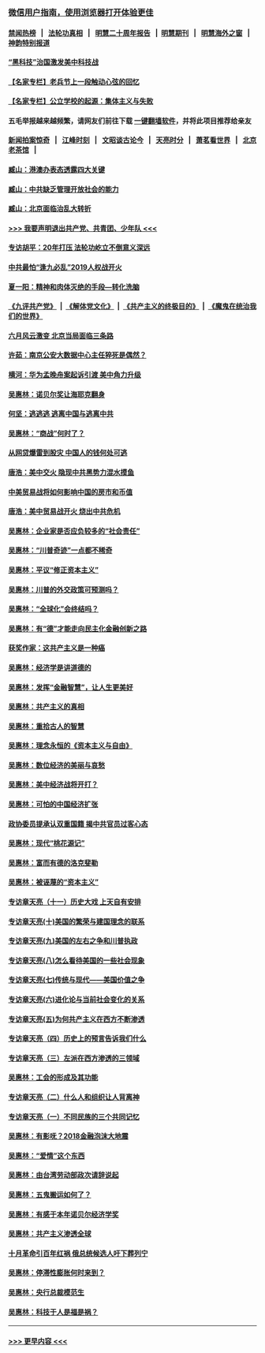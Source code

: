 ### [微信用户指南，使用浏览器打开体验更佳](https://github.com/gfw-breaker/banned-news1/blob/master/indexes/wechat-guide.md?t=0)
#### [禁闻热榜](热点新闻.md?t=0)  &nbsp;&nbsp;|&nbsp;&nbsp; [法轮功真相](https://github.com/gfw-breaker/truth/blob/master/README.md?t=0) &nbsp;&nbsp;|&nbsp;&nbsp; [明慧二十周年报告](https://github.com/gfw-breaker/mh-reports/blob/master/README.md?t=0) &nbsp;&nbsp;|&nbsp;&nbsp;[明慧期刊](https://github.com/gfw-breaker/mh-qikan) &nbsp;&nbsp;|&nbsp;&nbsp; [明慧海外之窗](https://github.com/gfw-breaker/mh-news/blob/master/README.md?t=0) &nbsp;&nbsp;|&nbsp;&nbsp; [神韵特别报道](https://github.com/gfw-breaker/mh-news/blob/master/shenyun.md?t=0)
#### [“黑科技”治国激发美中科技战](../pages/nsc423/n11638056.md?t=02032044) 
#### [【名家专栏】老兵节上一段触动心弦的回忆](../pages/nsc423/n11646016.md?t=02032044) 
#### [【名家专栏】公立学校的起源：集体主义与失败](../pages/nsc423/n11601833.md?t=02032044) 
#### 五毛举报越来越频繁，请网友们前往下载 [一键翻墙软件](https://github.com/gfw-breaker/ssr-accounts)，并将此项目推荐给亲友
#### [新闻拍案惊奇](https://github.com/gfw-breaker/banned-news1/blob/master/pages/link4.md) &nbsp;&nbsp;|&nbsp;&nbsp; [江峰时刻](https://github.com/gfw-breaker/banned-news1/blob/master/pages/link4.md) &nbsp;&nbsp;|&nbsp;&nbsp; [文昭谈古论今](https://github.com/gfw-breaker/banned-news1/blob/master/pages/link4.md) &nbsp;&nbsp;|&nbsp;&nbsp; [天亮时分](https://github.com/gfw-breaker/banned-news1/blob/master/pages/link4.md) &nbsp;&nbsp;|&nbsp;&nbsp; [萧茗看世界](https://github.com/gfw-breaker/banned-news1/blob/master/pages/link4.md) &nbsp;&nbsp;|&nbsp;&nbsp; [北京老茶馆](https://github.com/gfw-breaker/banned-news1/blob/master/pages/link4.md) &nbsp;&nbsp;|&nbsp;&nbsp; 
#### [臧山：港澳办表态透露四大关键](../pages/nsc423/n11421628.md?t=02032044) 
#### [臧山：中共缺乏管理开放社会的能力](../pages/nsc423/n11407457.md?t=02032044) 
#### [臧山：北京面临治乱大转折](../pages/nsc423/n11406895.md?t=02032044) 
#### [>>> 我要声明退出共产党、共青团、少年队 <<<](https://github.com/begood0513/goodnews/blob/master/quit/letter.md) 
#### [专访胡平：20年打压 法轮功屹立不倒意义深远](../pages/nsc423/n11398800.md?t=02032044) 
#### [中共最怕“逢九必乱”2019人权战开火](../pages/nsc423/n11385248.md?t=02032044) 
#### [夏一阳：精神和肉体灭绝的手段—转化洗脑](../pages/nsc423/n11368250.md?t=02032044) 
#### [《九评共产党》](https://github.com/begood0513/9ping.md/blob/master/README.md) &nbsp;|&nbsp; [《解体党文化》](../../../../jtdwh.md/blob/master/README.md)  &nbsp;|&nbsp; [《共产主义的终极目的》](../../../../gczydzjmd.md/blob/master/README.md) &nbsp;|&nbsp; [《魔鬼在统治我们的世界》](../../../../mgztzwmdsj.md/blob/master/README.md) 
#### [六月风云激变 北京当局面临三条路](../pages/nsc423/n11313668.md?t=02032044) 
#### [许茹：南京公安大数据中心主任猝死是偶然？](../pages/nsc423/n11064744.md?t=02032044) 
#### [横河：华为孟晚舟案起诉引渡 美中角力升级](../pages/nsc423/n11027230.md?t=02032044) 
#### [吴惠林：诺贝尔奖让海耶克翻身](../pages/nsc423/n10890049.md?t=02032044) 
#### [何坚：逃逃逃 逃离中国与逃离中共](../pages/nsc423/n10592891.md?t=02032044) 
#### [吴惠林：“商战”何时了？](../pages/nsc423/n10573558.md?t=02032044) 
#### [从网贷爆雷到股灾 中国人的钱何处可逃](../pages/nsc423/n10572800.md?t=02032044) 
#### [唐浩：美中交火 隐现中共黑势力混水摸鱼](../pages/nsc423/n10544040.md?t=02032044) 
#### [中美贸易战将如何影响中国的房市和币值](../pages/nsc423/n10543697.md?t=02032044) 
#### [唐浩：美中贸易战开火 烧出中共危机](../pages/nsc423/n10540126.md?t=02032044) 
#### [吴惠林：企业家是否应负较多的“社会责任”](../pages/nsc423/n10535022.md?t=02032044) 
#### [吴惠林：“川普奇迹”一点都不稀奇](../pages/nsc423/n10512808.md?t=02032044) 
#### [吴惠林：平议“修正资本主义”](../pages/nsc423/n10495724.md?t=02032044) 
#### [吴惠林：川普的外交政策可预测吗？](../pages/nsc423/n10462387.md?t=02032044) 
#### [吴惠林：“全球化”会终结吗？](../pages/nsc423/n10452838.md?t=02032044) 
#### [吴惠林：有“德”才能走向民主化金融创新之路](../pages/nsc423/n10432292.md?t=02032044) 
#### [获奖作家：这共产主义是一种癌](../pages/nsc423/n10431541.md?t=02032044) 
#### [吴惠林：经济学是讲道德的](../pages/nsc423/n10398014.md?t=02032044) 
#### [吴惠林：发挥“金融智慧”，让人生更美好](../pages/nsc423/n10375019.md?t=02032044) 
#### [吴惠林：共产主义的真相](../pages/nsc423/n10351394.md?t=02032044) 
#### [吴惠林：重拾古人的智慧](../pages/nsc423/n10337691.md?t=02032044) 
#### [吴惠林：理念永恒的《资本主义与自由》](../pages/nsc423/n10316274.md?t=02032044) 
#### [吴惠林：数位经济的美丽与哀愁](../pages/nsc423/n10292946.md?t=02032044) 
#### [吴惠林：美中经济战将开打？](../pages/nsc423/n10258825.md?t=02032044) 
#### [吴惠林：可怕的中国经济扩张](../pages/nsc423/n10219147.md?t=02032044) 
#### [政协委员提承认双重国籍 揭中共官员过客心态](../pages/nsc423/n10208809.md?t=02032044) 
#### [吴惠林：现代“桃花源记”](../pages/nsc423/n10185234.md?t=02032044) 
#### [吴惠林：富而有德的洛克斐勒](../pages/nsc423/n10142264.md?t=02032044) 
#### [吴惠林：被诬蔑的“资本主义”](../pages/nsc423/n10124816.md?t=02032044) 
#### [专访章天亮（十一）历史大戏 上天自有安排](../pages/nsc423/n10094905.md?t=02032044) 
#### [专访章天亮(十)美国的繁荣与建国理念的联系](../pages/nsc423/n10094899.md?t=02032044) 
#### [专访章天亮(九)美国的左右之争和川普执政](../pages/nsc423/n10094889.md?t=02032044) 
#### [专访章天亮(八)怎么看待美国的一些社会现象](../pages/nsc423/n10094857.md?t=02032044) 
#### [专访章天亮(七)传统与现代——美国价值之争](../pages/nsc423/n10093140.md?t=02032044) 
#### [专访章天亮(六)进化论与当前社会变化的关系](../pages/nsc423/n10092036.md?t=02032044) 
#### [专访章天亮(五)为何共产主义在西方不断渗透](../pages/nsc423/n10083620.md?t=02032044) 
#### [专访章天亮（四）历史上的预言告诉我们什么](../pages/nsc423/n10083606.md?t=02032044) 
#### [专访章天亮（三）左派在西方渗透的三领域](../pages/nsc423/n10081115.md?t=02032044) 
#### [吴惠林：工会的形成及其功能](../pages/nsc423/n10080633.md?t=02032044) 
#### [专访章天亮（二）什么人和组织让人背离神](../pages/nsc423/n10076637.md?t=02032044) 
#### [专访章天亮（一）不同民族的三个共同记忆](../pages/nsc423/n10074188.md?t=02032044) 
#### [吴惠林：有影呒？2018金融泡沫大地震](../pages/nsc423/n10040534.md?t=02032044) 
#### [吴惠林：“爱情”这个东西](../pages/nsc423/n10019423.md?t=02032044) 
#### [吴惠林：由台湾劳动部政次请辞说起](../pages/nsc423/n9979679.md?t=02032044) 
#### [吴惠林：五鬼搬运如何了？](../pages/nsc423/n9925338.md?t=02032044) 
#### [吴惠林：有感于本年诺贝尔经济学奖](../pages/nsc423/n9871883.md?t=02032044) 
#### [吴惠林：共产主义渗透全球](../pages/nsc423/n9812748.md?t=02032044) 
#### [十月革命引百年红祸 俄总统候选人吁下葬列宁](../pages/nsc423/n9810182.md?t=02032044) 
#### [吴惠林：停滞性膨胀何时来到？](../pages/nsc423/n9764136.md?t=02032044) 
#### [吴惠林：央行总裁模范生](../pages/nsc423/n9728134.md?t=02032044) 
#### [吴惠林：科技于人是福是祸？](../pages/nsc423/n9672982.md?t=02032044) 

----
#### [ >>> 更早内容 <<< ](../indexes/nsc423-earlier.md)
